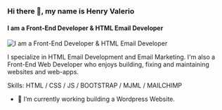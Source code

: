 

### Hi there 👋, my name is Henry Valerio
#### I am a Front-End Developer & HTML Email Developer
![I am a Front-End Developer & HTML Email Developer](https://thumbs.dreamstime.com/b/sistema-del-garabato-desarrollo-web-fije-de-garabatos-l%C3%ADnea-arte-vector-elementos-para-su-dise%C3%B1o-139983127.jpg)

I specialize in HTML Email Development and Email Marketing. I'm also a Front-End Web Developer who enjoys building, fixing and maintaining websites and web-apps.

Skills: HTML /  CSS /  JS  /  BOOTSTRAP / MJML / MAILCHIMP

- 🔭 I’m currently working building a Wordpress Website. 




